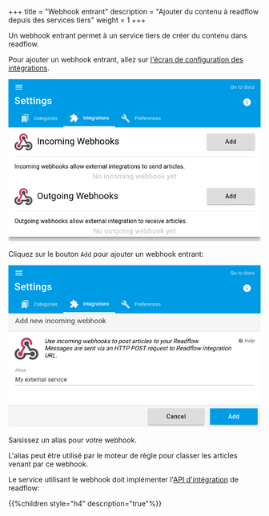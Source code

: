 +++
title = "Webhook entrant"
description = "Ajouter du contenu à readflow depuis des services tiers"
weight = 1
+++

Un webhook entrant permet à un service tiers de créer du contenu dans readflow.

Pour ajouter un webhook entrant, allez sur [l'écran de configuration des intégrations](https://readflow.app/settings/integrations).

![](images/integrations.png)

Cliquez sur le bouton `Add` pour ajouter un webhook entrant:

![](images/add-incoming-webhook.png)

Saisissez un alias pour votre webhook.

L'alias peut être utilisé par le moteur de règle pour classer les articles venant par ce webhook.

Le service utilisant le webhook doit implémenter l'[API d'intégration](integration-api) de readflow:

{{%children style="h4" description="true"%}}
